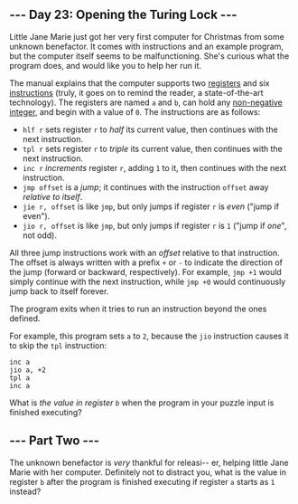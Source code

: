 ## --- Day 23: Opening the Turing Lock ---

Little Jane Marie just got her very first computer for Christmas from some <span title="Definitely not Wintermute.">unknown benefactor</span>. It comes with instructions and an example program, but the computer itself seems to be malfunctioning. She's curious what the program does, and would like you to help her run it.

The manual explains that the computer supports two [registers](https://en.wikipedia.org/wiki/Processor_register) and six [instructions](https://en.wikipedia.org/wiki/Instruction_set) (truly, it goes on to remind the reader, a state-of-the-art technology). The registers are named `a` and `b`, can hold any [non-negative integer](https://en.wikipedia.org/wiki/Natural_number), and begin with a value of `0`. The instructions are as follows:

*   `hlf r` sets register `r` to _half_ its current value, then continues with the next instruction.
*   `tpl r` sets register `r` to _triple_ its current value, then continues with the next instruction.
*   `inc r` _increments_ register `r`, adding `1` to it, then continues with the next instruction.
*   `jmp offset` is a _jump_; it continues with the instruction `offset` away _relative to itself_.
*   `jie r, offset` is like `jmp`, but only jumps if register `r` is _even_ ("jump if even").
*   `jio r, offset` is like `jmp`, but only jumps if register `r` is `1` ("jump if _one_", not odd).

All three jump instructions work with an _offset_ relative to that instruction. The offset is always written with a prefix `+` or `-` to indicate the direction of the jump (forward or backward, respectively). For example, `jmp +1` would simply continue with the next instruction, while `jmp +0` would continuously jump back to itself forever.

The program exits when it tries to run an instruction beyond the ones defined.

For example, this program sets `a` to `2`, because the `jio` instruction causes it to skip the `tpl` instruction:

```
inc a
jio a, +2
tpl a
inc a

```

What is _the value in register `b`_ when the program in your puzzle input is finished executing?

## --- Part Two ---

The unknown benefactor is _very_ thankful for releasi-- er, helping little Jane Marie with her computer. Definitely not to distract you, what is the value in register `b` after the program is finished executing if register `a` starts as `1` instead?